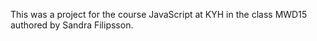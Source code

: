 This was a project for the course JavaScript at KYH in the class MWD15 authored by Sandra Filipsson.